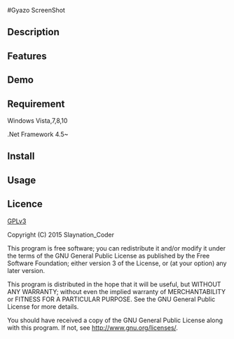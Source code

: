 #Gyazo ScreenShot

## Description

## Features

## Demo

## Requirement
Windows Vista,7,8,10

.Net Framework 4.5~

## Install

## Usage

## Licence
[GPLv3](http://www.gnu.org/licenses/)

Copyright (C) 2015 Slaynation_Coder

This program is free software; you can redistribute it and/or modify it under the terms of the GNU General Public License as published by the Free Software Foundation; either version 3 of the License, or (at your option) any later version.

This program is distributed in the hope that it will be useful, but WITHOUT ANY WARRANTY; without even the implied warranty of MERCHANTABILITY or FITNESS FOR A PARTICULAR PURPOSE. See the GNU General Public License for more details.

You should have received a copy of the GNU General Public License along with this program. If not, see <http://www.gnu.org/licenses/>.
